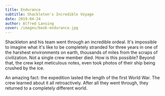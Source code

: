 ```yaml
---
title: Endurance
subtitle: Shackleton's Incredible Voyage
date: 2019-04-24
author: Alfred Lansing
cover: /images/book-endurance.jpg
---
```


Shackleton and his team went through an incredible ordeal. It's impossible to imagine what it's like to be completely stranded for three years in one of the harshest environments on earth, thousands of miles from the scraps of civilization. Not a single crew member died. How is this possible? Beyond that, the crew kept meticulous notes, even took photos of their ship being crushed by the ice.

An amazing fact: the expedition lasted the length of the first World War. The crew learned about it all retroactively. After all they went through, they returned to a completely different world.